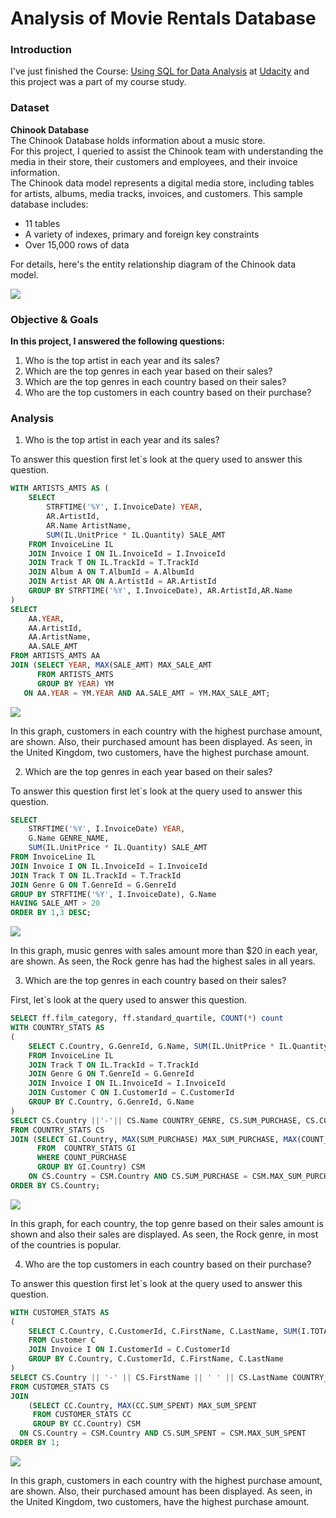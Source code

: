 # Analysis of Movie Rentals Database 

### Introduction
I've just finished the Course: [Using SQL for Data Analysis](https://learn.udacity.com/paid-courses/cd0023) at [Udacity](https://www.udacity.com) and this project was a part of my course study.

### Dataset
**Chinook Database** <br>
The Chinook Database holds information about a music store. <br>
For this project, I queried to assist the Chinook team with understanding the media in their store, their customers and employees, and their invoice information.
<br>
The Chinook data model represents a digital media store, including tables for artists, albums, media tracks, invoices, and customers. This sample database includes:

- 11 tables
- A variety of indexes, primary and foreign key constraints
- Over 15,000 rows of data

For details, here's the entity relationship diagram of the Chinook data model.

![](images/chinook-er-diagram.png)

### Objective & Goals
**In this project, I answered the following questions:**
1) Who is the top artist in each year and its sales?
2) Which are the top genres in each year based on their sales?
3) Which are the top genres in each country based on their sales?
4) Who are the top customers in each country based on their purchase?


### Analysis
1) Who is the top artist in each year and its sales?

To answer this question first let`s look at the query used to answer this question.
```sql
WITH ARTISTS_AMTS AS (
	SELECT 
		STRFTIME('%Y', I.InvoiceDate) YEAR, 
		AR.ArtistId,
		AR.Name ArtistName, 
		SUM(IL.UnitPrice * IL.Quantity) SALE_AMT
	FROM InvoiceLine IL
	JOIN Invoice I ON IL.InvoiceId = I.InvoiceId
	JOIN Track T ON IL.TrackId = T.TrackId
	JOIN Album A ON T.AlbumId = A.AlbumId
	JOIN Artist AR ON A.ArtistId = AR.ArtistId
	GROUP BY STRFTIME('%Y', I.InvoiceDate), AR.ArtistId,AR.Name
)
SELECT 
	AA.YEAR, 
	AA.ArtistId, 
	AA.ArtistName, 
	AA.SALE_AMT
FROM ARTISTS_AMTS AA
JOIN (SELECT YEAR, MAX(SALE_AMT) MAX_SALE_AMT 
	  FROM ARTISTS_AMTS 
	  GROUP BY YEAR) YM 
   ON AA.YEAR = YM.YEAR AND AA.SALE_AMT = YM.MAX_SALE_AMT;

```

![](images/chart-01.png)

In this graph, customers in each country with the highest purchase amount, are shown. Also, their purchased amount has been displayed.
As seen, in the United Kingdom, two customers, have the highest purchase amount.
<br>

2) Which are the top genres in each year based on their sales?

To answer this question first let`s look at the query used to answer this question.
```sql
SELECT 
	STRFTIME('%Y', I.InvoiceDate) YEAR, 
	G.Name GENRE_NAME, 
	SUM(IL.UnitPrice * IL.Quantity) SALE_AMT
FROM InvoiceLine IL
JOIN Invoice I ON IL.InvoiceId = I.InvoiceId
JOIN Track T ON IL.TrackId = T.TrackId
JOIN Genre G ON T.GenreId = G.GenreId
GROUP BY STRFTIME('%Y', I.InvoiceDate), G.Name
HAVING SALE_AMT > 20
ORDER BY 1,3 DESC;

```
![](images/chart-02.png)

In this graph, music genres with sales amount more than $20 in each year, are shown.
As seen, the Rock genre has had the highest sales in all years.
<br>

3) Which are the top genres in each country based on their sales?

First, let`s look at the query used to answer this question.
```sql
SELECT ff.film_category, ff.standard_quartile, COUNT(*) count
WITH COUNTRY_STATS AS 
(
	SELECT C.Country, G.GenreId, G.Name, SUM(IL.UnitPrice * IL.Quantity) SUM_PURCHASE, COUNT(I.InvoiceId) COUNT_PURCHASE
	FROM InvoiceLine IL
	JOIN Track T ON IL.TrackId = T.TrackId
	JOIN Genre G ON T.GenreId = G.GenreId
	JOIN Invoice I ON IL.InvoiceId = I.InvoiceId
	JOIN Customer C ON I.CustomerId = C.CustomerId  
	GROUP BY C.Country, G.GenreId, G.Name
)
SELECT CS.Country ||'-'|| CS.Name COUNTRY_GENRE, CS.SUM_PURCHASE, CS.COUNT_PURCHASE
FROM COUNTRY_STATS CS
JOIN (SELECT GI.Country, MAX(SUM_PURCHASE) MAX_SUM_PURCHASE, MAX(COUNT_PURCHASE) MAX_COUNT_PURCHASE
	  FROM  COUNTRY_STATS GI
	  WHERE COUNT_PURCHASE
	  GROUP BY GI.Country) CSM 
    ON CS.Country = CSM.Country AND CS.SUM_PURCHASE = CSM.MAX_SUM_PURCHASE AND CS.COUNT_PURCHASE = CSM.MAX_COUNT_PURCHASE
ORDER BY CS.Country;

```
![](images/chart-03.png)

In this graph, for each country, the top genre based on their sales amount is shown and also their sales are displayed.
As seen, the Rock genre, in most of the countries is popular.
<br>

4) Who are the top customers in each country based on their purchase?

To answer this question first let`s look at the query used to answer this question.
```sql
WITH CUSTOMER_STATS AS 
(
	SELECT C.Country, C.CustomerId, C.FirstName, C.LastName, SUM(I.TOTAL) SUM_SPENT 
	FROM Customer C
	JOIN Invoice I ON I.CustomerId = C.CustomerId
	GROUP BY C.Country, C.CustomerId, C.FirstName, C.LastName
)
SELECT CS.Country || '-' || CS.FirstName || ' ' || CS.LastName COUNTRY_CUSTOMER, CS.SUM_SPENT
FROM CUSTOMER_STATS CS
JOIN  
	(SELECT CC.Country, MAX(CC.SUM_SPENT) MAX_SUM_SPENT
	 FROM CUSTOMER_STATS CC 
	 GROUP BY CC.Country) CSM 
  ON CS.Country = CSM.Country AND CS.SUM_SPENT = CSM.MAX_SUM_SPENT
ORDER BY 1;

```

![](images/chart-04.png)

In this graph, customers in each country with the highest purchase amount, are shown. Also, their purchased amount has been displayed.
As seen, in the United Kingdom, two customers, have the highest purchase amount.
<br>
